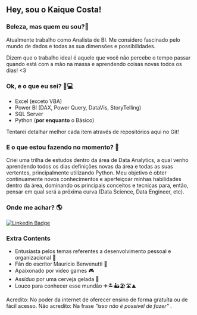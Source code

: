 ## Hey, sou o Kaique Costa!

### Beleza, mas quem eu sou?🤔

Atualmente trabalho como Analista de BI. Me considero fascinado pelo mundo de dados e todas as sua dimensões e possibilidades.

Dizem que o trabalho ideal é aquele que você não percebe o tempo passar quando está com a mão na massa e aprendendo coisas novas todos os dias! <3

### Ok, e o que eu sei? 🤨💻

- Excel (exceto VBA)
- Power BI (DAX, Power Query, DataVis, StoryTelling)
- SQL Server
- Python (**por enquanto** o Básico)

Tentarei detalhar melhor cada item através de repositórios aqui no Git!

### E o que estou fazendo no momento? 👀

Criei uma trilha de estudos dentro da área de Data Analytics, a qual venho aprendendo todos os dias definições novas da área e todas as suas vertentes, principalmente utilizando Python. Meu objetivo é obter continuamente novos conhecimentos e aperfeiçoar minhas habilidades dentro da área, dominando os principais conceitos e tecnicas para, então, pensar em qual será a próxima curva (Data Science, Data Engineer, etc). 

### Onde me achar? 🌎
[![Linkedin Badge](https://img.shields.io/badge/-Kaique%20Costa-0e76a8?style=flat-square&logo=Linkedin&logoColor=white&link=https://www.linkedin.com/in/kaiquegcosta/)](https://www.linkedin.com/in/kaiquegcosta/) 


### Extra Contents

- Entusiasta pelos temas referentes a desenvolvimento pessoal e organizacional 🌈
- Fãn do escritor Mauricio Benvenutti 📖
- Apaixonado por video games 🎮
- Assíduo por uma cerveja gelada 🍻
- Louco para conhecer esse mundão ✈🏝🏜🏖🛣⛰

Acredito: No poder da internet de oferecer ensino de forma gratuíta ou de fácil acesso.
Não acredito: Na frase *"isso não é possível de fazer"* .
